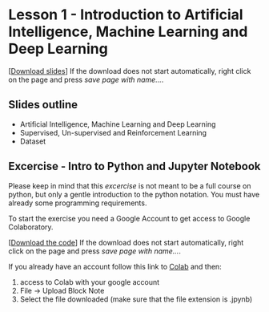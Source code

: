 # Lesson 1 - Introduction to Artificial Intelligence, Machine Learning and Deep Learning


[[Download slides](https://raw.githubusercontent.com/Sebbyraft/AI4EO/main/Lesson-1/slides-lesson-1.html?token=AICNAEUPELYZMTBVL25347LBJHERY)] If the download does not start automatically, right click on the page and press *save page with name...*.

## Slides outline
- Artificial Intelligence, Machine Learning and Deep Learning
- Supervised, Un-supervised and Reinforcement Learning
- Dataset

## Excercise - Intro to Python and Jupyter Notebook

Please keep in mind that this *excercise* is not meant to be a full course on python, but only a gentle introduction to the python notation. You must have already some programming requirements.


To start the exercise you need a Google Account to get access to Google Colaboratory.

[[Download the code](https://raw.githubusercontent.com/Sebbyraft/AI4EO/main/Lesson-1/Excercise1.jpynb?token=AICNAEQOELQYV2JISZHKANTBJHGIS)] If the download does not start automatically, right click on the page and press *save page with name...*.

If you already have an account follow this link to [Colab](https://research.google.com/colaboratory/) and then:
1. access to Colab with your google account
2. File -> Upload Block Note
3. Select the file downloaded (make sure that the file extension is .jpynb)


